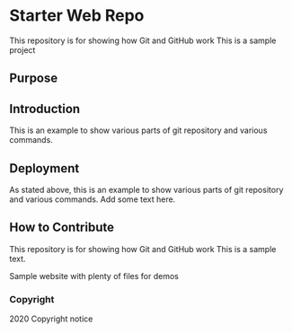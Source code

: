 # Starter Web Repo

This repository is for showing how Git and GitHub work
This is a sample project
## Purpose

## Introduction
This is an example to show various parts of git repository and various commands.

## Deployment
As stated above, this is an example to show various parts of git repository and various commands.
Add some text here.

## How to Contribute
This repository is for showing how Git and GitHub work
This is a sample text.

Sample website with plenty of files for demos

### Copyright
2020 Copyright notice
